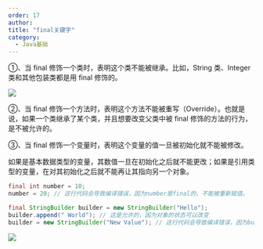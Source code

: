 ```yaml
---
order: 17
author: 
title: "final关键字"
category:
  - Java基础
---
```


①、当 final 修饰一个类时，表明这个类不能被继承。比如，String 类、Integer 类和其他包装类都是用 final 修饰的。

![](https://qtp-1324720525.cos.ap-shanghai.myqcloud.com/blog/javase-20240415111236.png)

②、当 final 修饰一个方法时，表明这个方法不能被重写（Override）。也就是说，如果一个类继承了某个类，并且想要改变父类中被 final 修饰的方法的行为，是不被允许的。

③、当 final 修饰一个变量时，表明这个变量的值一旦被初始化就不能被修改。

如果是基本数据类型的变量，其数值一旦在初始化之后就不能更改；如果是引用类型的变量，在对其初始化之后就不能再让其指向另一个对象。

```java
final int number = 10;
number = 20; // 这行代码会导致编译错误，因为number是final的，不能被重新赋值。
```

```java
final StringBuilder builder = new StringBuilder("Hello");
builder.append(" World"); // 这是允许的，因为对象的状态可以改变
builder = new StringBuilder("New Value"); // 这行代码会导致编译错误，因为builder是final的，不能指向新的对象。
```

![](https://qtp-1324720525.cos.ap-shanghai.myqcloud.com/blog/image-20250208210940544.png)





